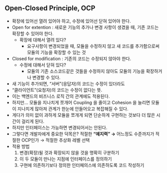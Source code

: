 ## Open-Closed Principle, OCP
- 확장에 있어선 열려 있어야 하고, 수정에 있어선 닫혀 있어야 한다.
- Open for extention : 새로운 기능의 추가나 변경 사항이 생겼을 때, 기존 코드는 확장할 수 있어야 한다.
    - 확장에 대해서 열려 있다?
        - 요구사항이 변경되었을 때, 모듈을 수정하지 않고 새 코드를 추가함으로써 모듈의 기능을 확장할 수 있는 것
- Closed for modification : 기존의 코드는 수정되지 않아야 한다.
    - 수정에 대해서 닫혀 있다?
        - 모듈의 기존 소스코드같은 것들을 수정하지 않아도 모듈의 기능을 확장하거나 변경할 수 있다.
- 새 기능이 추가되면, “서버”(응답자)의 코드는 수정이 있더라도
- “클라이언트”(요청자)의 코드는 수정이 없다는 뜻.
- 이는 백엔드의 비즈니스 로직 간의 관계에도 적용된다.
- 하지만… 모듈을 지나치게 쪼개어 Coupling 을 줄이고 Cohesion 을 늘리면 모듈이 지나치게 많아져 관계가 한눈에 안들어오고 복잡해질 수 있다.
- 게다가 의미 없이 과하게 모듈을 쪼개게 되면 단순하게 구현하는 것보다 더 많은 시간이 걸리게 된다.
- 하지만 인터페이스는 가능하면 변경되어서는 안된다.
- 그렇다면 개발자에게 중요한 덕목은? 적절한 **“예지력” →** 어느정도 수준까지가 적절한 OCP인가 → 적절한 추상화 레벨 선택
- 적용 방법
    1. 변경(확장)될 것과 확장되지 않을 것을 명확히 구분하기
    2. 이 두 모듈이 만나는 지점에 인터페이스를 정의하기
    3. 구현에 의존하기보다 정의한 인터페의스에 의존하도록 코드 작성하기